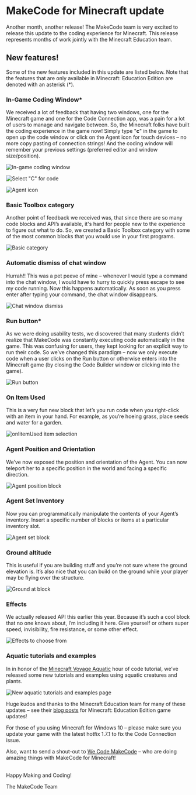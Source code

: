# MakeCode for Minecraft update

Another month, another release! The MakeCode team is very excited to release this update to the coding experience for Minecraft. This release represents months of work jointly with the Minecraft Education team.

## New features!

Some of the new features included in this update are listed below. Note that the features that are only available in Minecraft: Education Edition are denoted with an asterisk (\*).

### In-Game Coding Window\*

We received a lot of feedback that having two windows, one for the Minecraft game and one for the Code Connection app, was a pain for a lot of users to manage and navigate between. So, the Minecraft folks have built the coding experience in the game now! Simply type "**c**" in the game to open up the code window or click on the Agent icon for touch devices – no more copy pasting of connection strings! And the coding window will remember your previous settings (preferred editor and window size/position).

![In-game coding window](/static/blog/minecraft/11-07-2018/in-game-code-window.gif)

![Select "C" for code](/static/blog/minecraft/11-07-2018/c-for-code.png)

![Agent icon](/static/blog/minecraft/11-07-2018/agent-icon.png)

### Basic Toolbox category

Another point of feedback we received was, that since there are so many code blocks and API’s available, it's hard for people new to the experience to figure out what to do. So, we created a Basic Toolbox category with some of the most common blocks that you would use in your first programs.

![Basic category](/static/blog/minecraft/11-07-2018/basic-category.png)

### Automatic dismiss of chat window

Hurrah!! This was a pet peeve of mine – whenever I would type a command into the chat window, I would have to hurry to quickly press escape to see my code running. Now this happens automatically. As soon as you press enter after typing your command, the chat window disappears.

![Chat window dismiss](/static/blog/minecraft/11-07-2018/chat-window.gif)

### Run button\*

As we were doing usability tests, we discovered that many students didn’t realize that MakeCode was constantly executing code automatically in the game. This was confusing for users, they kept looking for an explicit way to run their code. So we’ve changed this paradigm – now we only execute code when a user clicks on the Run button or otherwise enters into the Minecraft game (by closing the Code Builder window or clicking into the game).

![Run button](/static/blog/minecraft/11-07-2018/run-button.png)

### On Item Used 

This is a very fun new block that let’s you run code when you right-click with an item in your hand. For example, as you’re hoeing grass, place seeds and water for a garden.

![onIitemUsed item selection](/static/blog/minecraft/11-07-2018/on-item-used.png)

### Agent Position and Orientation

We’ve now exposed the position and orientation of the Agent. You can now teleport her to a specific position in the world and facing a specific direction.

![Agent position block](/static/blog/minecraft/11-07-2018/agent-position.png)

### Agent Set Inventory

Now you can programmatically manipulate the contents of your Agent’s inventory. Insert a specific number of blocks or items at a particular inventory slot.

![Agent set block](/static/blog/minecraft/11-07-2018/agent-set-block.png)

### Ground altitude

This is useful if you are building stuff and you’re not sure where the ground elevation is. It’s also nice that you can build on the ground while your player may be flying over the structure.

![Ground at block](/static/blog/minecraft/11-07-2018/ground-at.png)

### Effects

We actually released API this earlier this year. Because it’s such a cool block that no one knows about, I’m including it here. Give yourself or others super speed, invisibility, fire resistance, or some other effect.

![Effects to choose from](/static/blog/minecraft/11-07-2018/effects.png)

### Aquatic tutorials and examples

In in honor of the [Minecraft Voyage Aquatic](https://education.minecraft.net/blog/embark-on-the-voyage-aquatic-a-new-minecraft-hour-of-code/
) hour of code tutorial, we’ve released some new tutorials and examples using aquatic creatures and plants.

![New aquatic tutorials and examples page](/static/blog/minecraft/11-07-2018/aquatic-fun.png)

Huge kudos and thanks to the Minecraft Education team for many of these updates – see their [blog posts](https://education.minecraft.net/blog/) for Minecraft: Education Edition game updates!

For those of you using Minecraft for Windows 10 – please make sure you update your game with the latest hotfix 1.7.1 to fix the Code Connection issue.

Also, want to send a shout-out to [We Code MakeCode](https://wecodemakecode.com/) – who are doing amazing things with MakeCode for Minecraft!

<br/>
Happy Making and Coding!

The MakeCode Team
